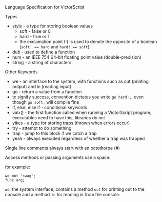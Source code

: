 Language Specification for VictorScript

Types
* style - a type for storing boolean values
  * soft - false or 0
  * hard - true or 1
  * the exclamation point (!) is used to denote the opposite of a boolean (`soft! == hard` and `hard! == soft`)
* dub - used to define a function
* num - an IEEE 754 64-bit floating point value (double-precision)
* string - a string of characters

Other Keywords
* we - an interface to the system, with functions such as out (printing output) and in (reading input)
* go - return a value from a function
 * to signify success, convention dictates you write `go hard!;`, even though `go soft;` will compile fine 
* if, else, else if - conditional keywords
* valx() - the first function called when running a VictorScript program; executables need to have this, libraries do not
* yikes - a type for storing traps (thrown when errors occur)
* try - attempt to do something
* trap - jump to this block if we catch a trap
* yeah - always executed regardless of whether a trap was trapped

Single line comments always start with an octothorpe (#)

Access methods or passing arguments use a space:

for example:
```
we out "swag";
func arg;
```

`we`, the system interface, contains a method `out` for printing out to the console and a method `in` for reading in from the console.
